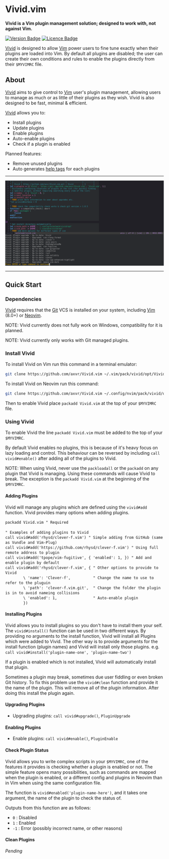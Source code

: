 # Vivid.vim

**Vivid is a Vim plugin management solution; designed to work with, not against Vim.**

<!-- Badges made using https://shields.io/ -->
[![Version Badge](https://img.shields.io/badge/Version-v1.0.0-brightgreen.svg)](https://github.com/axvr/Vivid.vim/releases)
[![Licence Badge](https://img.shields.io/badge/Licence-MIT-blue.svg)](https://github.com/axvr/Vivid.vim/blob/master/LICENCE)


[Vivid] is designed to allow [Vim] power users to fine tune exactly when their plugins are loaded into Vim. By default all plugins are disabled; the user can create their own conditions and rules to enable the plugins directly from their ```$MYVIMRC``` file.


## About

[Vivid] aims to give control to [Vim] user's plugin management, allowing users to manage as much or as little of their plugins as they wish. Vivid is also designed to be fast, minimal & efficient.


[Vivid] allows you to:

* Install plugins
* Update plugins
* Enable plugins
* Auto-enable plugins
* Check if a plugin is enabled

Planned features:

* Remove unused plugins
* Auto generates [help tags] for each plugins


---


![Vivid Upgrading Plugins](screenshots/vivid-upgrade.png)


---


## Quick Start

### Dependencies

[Vivid] requires that the [Git] VCS is installed on your system, including [Vim] (8.0+) or [Neovim].

NOTE: Vivid currently does not fully work on Windows, compatibility for it is planned.

NOTE: Vivid currently only works with Git managed plugins.

### Install Vivid

To install Vivid on Vim run this command in a terminal emulator:

```sh
git clone https://github.com/axvr/Vivid.vim ~/.vim/pack/vivid/opt/Vivid.vim
```

To install Vivid on Neovim run this command:

```sh
git clone https://github.com/axvr/Vivid.vim ~/.config/nvim/pack/vivid/opt/Vivid.vim
```

Then to enable Vivid place ``packadd Vivid.vim`` at the top of your ``$MYVIMRC`` file.


### Using Vivid

To enable Vivid the line ``packadd Vivid.vim`` must be added to the top of your ``$MYVIMRC``.

By default Vivid enables no plugins, this is because of it's heavy focus on lazy loading and control. This behaviour can be reversed by including `call vivid#enable()` after adding all of the plugins to Vivid.

NOTE: When using Vivid, never use the ``packloadall`` or the ``packadd`` on any plugin that Vivid is managing. Using these commands will cause Vivid to break. The exception is the ``packadd Vivid.vim`` at the beginning of the ``$MYVIMRC``.

#### Adding Plugins

Vivid will manage any plugins which are defined using the ``vivid#add`` function. Vivid provides many options when adding plugins.

```vim
packadd Vivid.vim " Required

" Examples of adding plugins to Vivid
call vivid#add('rhysd/clever-f.vim') " Simple adding from GitHub (same as Vundle and Vim-Plug)
call vivid#add('https://github.com/rhysd/clever-f.vim') " Using full remote address to plugin
call vivid#add('tpope/vim-fugitive', { 'enabled': 1, }) " Add and enable plugin by default
call vivid#add('rhysd/clever-f.vim', { " Other options to provide to Vivid
        \ 'name': 'Clever-f',          " Change the name to use to refer to the pluguin
        \ 'path': 'clever-f.vim.git',  " Change the folder the plugin is in to avoid nameing collisions
        \ 'enabled': 1,                " Auto-enable plugin
        })
```

#### Installing Plugins

Vivid allows you to install plugins so you don't have to install them your self. The ``vivid#install()`` function can be used in two different ways. By providing no arguments to the install function, Vivid will install all Plugins which were added to Vivid. The other way is to provide arguments for the install function (plugin names) and Vivid will install only those plugins. e.g. ``call vivid#install('plugin-name-one', 'plugin-name-two')``

If a plugin is enabled which is not installed, Vivid will automatically install that plugin.

Sometimes a plugin may break, sometimes due user fiddling or even broken Git history. To fix this problem use the ``vivid#clean`` function and provide it the name of the plugin. This will remove all of the plugin information. After doing this install the plugin again.


#### Upgrading Plugins

* Upgrading plugins: `call vivid#upgrade()`, `PluginUpgrade`

#### Enabling Plugins

* Enable plugins: `call vivid#enable()`, `PluginEnable`

#### Check Plugin Status

Vivid allows you to write complex scripts in your ``$MYVIMRC``, one of the features it provides is checking whether a plugin is enabled or not. The simple feature opens many possibilities, such as commands are mapped when the plugin is enabled, or a different config and plugins in Neovim than in Vim when using the same configuration file.

The function is ``vivid#enabled('plugin-name-here')``, and it takes one argument, the name of the plugin to check the status of.

Outputs from this function are as follows:
* `0` : Disabled
* `1` : Enabled
* `-1` : Error (possibly incorrect name, or other reasons)


#### Clean Plugins

*Pending*

<!--
## Example Vim Config

```vim
" Example Vim Config File ($MYVIMRC)
" ==================================

packadd Vivid.vim   " Required

" Code formatting
call vivid#add('rhysd/vim-clang-format')         " Format files using Clang

" Vim enhancements
call vivid#add('rhysd/clever-f.vim',   { 'enabled': 1, })
call vivid#add('jiangmiao/auto-pairs', { 'enabled': 1, }) " Smart brackets and quotes
if has('nvim')
    call vivid#add('majutsushi/tagbar')    " Display Tags of a File Easily     <- :help tagbar
endif

augroup clang
    au!
    autocmd FileType c,h,cpp,hpp,cc,objc
            \ call vivid#enable('vim-clang-format') 
    if vivid#enabled('vim-clang-format') == 1
        autocmd FileType c,h,cpp,hpp,cc,objc
                \ nnoremap <buffer><Leader>cf :<C-u>ClangFormat<CR>
        autocmd FileType c,h,cpp,hpp,cc,objc
                \ vnoremap <buffer><Leader>cf :ClangFormat<CR>

        " Clang Format Config
        " TODO Java, JavaScript, Obj-C, C
        autocmd FileType c,h,cpp,hpp,cc,objc
                \ let g:clang_format#code_style = 'google'
        autocmd FileType c,h,cpp,hpp,cc,objc
                \ let g:clang_format#detect_style_file = 1
    endif

augroup END

" Clever-f Config
let g:clever_f_smart_case = 1
let g:clever_f_across_no_line = 1
```
-->

[Vivid]:https://github.com/axvr/Vivid.vim
[Git]:http://git-scm.com
[Vim]:http://www.vim.org
[Neovim]:https://neovim.io
[runtime path]:http://vimdoc.sourceforge.net/htmldoc/options.html#%27runtimepath%27
[help tags]:http://vimdoc.sourceforge.net/htmldoc/helphelp.html#:helptags


